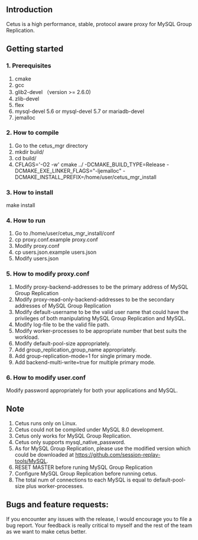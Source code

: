 ## Introduction
Cetus is a high performance, stable, protocol aware proxy for MySQL Group Replication. 

## Getting started

### 1. Prerequisites
1. cmake
2. gcc
3. glib2-devel （version >= 2.6.0)
4. zlib-devel
5. flex
6. mysql-devel 5.6 or mysql-devel 5.7 or mariadb-devel
7. jemalloc

### 2. How to compile
1. Go to the cetus_mgr directory
2. mkdir build/
3. cd build/
4. CFLAGS='-O2 -w' cmake ../ -DCMAKE_BUILD_TYPE=Release -DCMAKE_EXE_LINKER_FLAGS="-ljemalloc" -DCMAKE_INSTALL_PREFIX=/home/user/cetus_mgr_install

### 3. How to install
make install

### 4. How to run
1. Go to /home/user/cetus_mgr_install/conf
2. cp proxy.conf.example proxy.conf
3. Modify proxy.conf 
4. cp users.json.example users.json
5. Modify users.json

### 5. How to modify proxy.conf
1. Modify proxy-backend-addresses to be the primary address of MySQL Group Replication
2. Modify proxy-read-only-backend-addresses to be the secondary addresses of MySQL Group Replication
3. Modify default-username to be the valid user name that could have the privileges of both manipulating MySQL Group Replication and MySQL.
4. Modify log-file to be the valid file path.
5. Modify worker-processes to be appropriate number that best suits the workload.
6. Modify default-pool-size appropriately.
7. Add group_replication_group_name appropriately.
8. Add group-replication-mode=1 for single primary mode.
9. Add backend-multi-write=true for multiple primary mode.

### 6. How to modify user.conf
Modify password appropriately for both your applications and MySQL.

## Note
1. Cetus runs only on Linux.
2. Cetus could not be compiled under MySQL 8.0 development.
3. Cetus only works for MySQL Group Replication.
4. Cetus only supports mysql_native_password.
5. As for MySQL Group Replication, please use the modified version which could be downloaded at https://github.com/session-replay-tools/MySQL.
6. RESET MASTER before runing MySQL Group Replication
7. Configure MySQL Group Replication before running cetus.
8. The total num of connections to each MySQL is equal to default-pool-size plus worker-processes.

## Bugs and feature requests:
If you encounter any issues with the release, I would encourage you to file a bug report.
Your feedback is really critical to myself and the rest of the team as we want to make cetus better.

